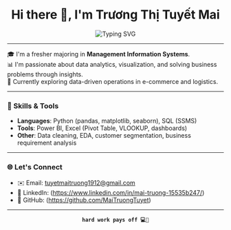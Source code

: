 <h1 align="center">Hi there 👋, I'm Trương Thị Tuyết Mai</h1>

<p align="center">
  <img src="https://readme-typing-svg.herokuapp.com?font=Roboto&color=%2336BCF7&size=24&center=true&vCenter=true&lines=Final-year+MIS+student;Aspiring+Data+Analyst;SQL+%7C+Power+BI+%7C+Python+%7C+Excel" alt="Typing SVG" />
</p>

---

🎓 I'm a fresher majoring in **Management Information Systems**.  
📊 I'm passionate about data analytics, visualization, and solving business problems through insights.  
🚀 Currently exploring data-driven operations in e-commerce and logistics.  

---

### 🔧 Skills & Tools
- **Languages**: Python (pandas, matplotlib, seaborn), SQL (SSMS)
- **Tools**: Power BI, Excel (Pivot Table, VLOOKUP, dashboards)
- **Other**: Data cleaning, EDA, customer segmentation, business requirement analysis


---

### 🌐 Let's Connect
- ✉️ Email: tuyetmaitruong1912@gmail.com
- 💼 LinkedIn: (https://www.linkedin.com/in/mai-truong-15535b247/)
- 🧠 GitHub: (https://github.com/MaiTruongTuyet)

---

<p align="center"><strong><code>hard work pays off 💻💪</code></strong></p>
